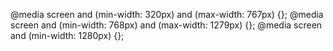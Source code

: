 @media screen and (min-width: 320px) and (max-width: 767px) {}; @media screen
and (min-width: 768px) and (max-width: 1279px) {}; @media screen and (min-width:
1280px) {};
